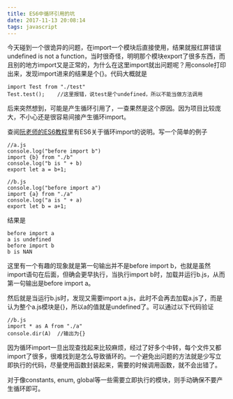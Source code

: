 ```yaml
---
title: ES6中循环引用的坑
date: 2017-11-13 20:08:14
tags: javascript
---
```

今天碰到一个很诡异的问题，在import一个模块后直接使用，结果就报红屏错误 undefined is not a function，当时很奇怪，明明那个模块export了很多东西，而且别的地方import又是正常的，为什么在这里import就出问题呢？用console打印出来，发现import进来的结果是个{}。代码大概就是
	
	import Test from "./test"
	Test.test();	//这里报错，说test是个undefined，所以不能当做方法调用
后来突然想到，可能是产生循环引用了，一查果然是这个原因。因为项目比较庞大，不小心还是很容易间接产生循环import。

查阅[阮老师的ES6教程](http://es6.ruanyifeng.com/#docs/module-loader)里有ES6关于循环import的说明。写一个简单的例子

	//a.js
	console.log("before import b")
	import {b} from "./b"
	console.log("b is " + b)
	export let a = b+1;
	
	//b.js
	console.log("before import a")
	import {a} from "./a"
	console.log("a is " + a)
	export let b = a+1;
结果是
	
	before import a
	a is undefined
	before import b
	b is NAN
这里有一个有趣的现象就是第一句输出并不是before import b，也就是虽然import语句在后面，但确会更早执行，当执行import b时，加载并运行b.js，从而第一句输出是before import a。

然后就是当运行b.js时，发现又需要import a.js，此时不会再去加载a.js了，而是认为整个a.js模块是{}，所以a的值就是undefined了。可以通过以下代码验证
	
	//b.js
	import * as A from "./a"
	console.dir(A)	//输出为{}
因为循环import一旦出现查找起来比较麻烦，经过了好多个中转，每个文件又都import了很多，很难找到是怎么导致循环的。一个避免出问题的方法就是少写立即执行的代码，尽量使用函数封装起来，需要的时候调用函数，就不会出错了。

对于像constants, enum, global等一些需要立即执行的模块，则手动确保不要产生循环即可。